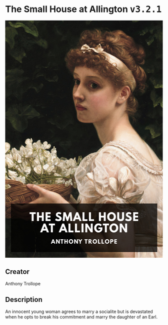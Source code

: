 
# The Small House at Allington <kbd>v3.2.1</kbd>

<center>
  <img src="./cover-1024.jpg"/>
</center>

## Creator
Anthony Trollope

## Description
An innocent young woman agrees to marry a socialite but is devastated when he opts to break his commitment and marry the daughter of an Earl.
